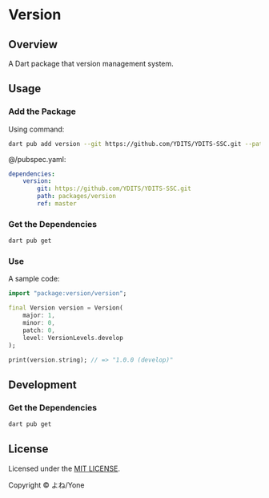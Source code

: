 # Version

## Overview

A Dart package that version management system.

## Usage

### Add the Package

Using command:
```bash
dart pub add version --git https://github.com/YDITS/YDITS-SSC.git --path packages/version --ref master
```

@/pubspec.yaml:
```yaml
dependencies:
    version:
        git: https://github.com/YDITS/YDITS-SSC.git
        path: packages/version
        ref: master
```

### Get the Dependencies

```bash
dart pub get
```

### Use

A sample code:
```dart
import "package:version/version";

final Version version = Version(
    major: 1,
    minor: 0,
    patch: 0,
    level: VersionLevels.develop
);

print(version.string); // => "1.0.0 (develop)"
```

## Development

### Get the Dependencies

```bash
dart pub get
```

## License

Licensed under the [MIT LICENSE](./LICENSE).

Copyright &copy; よね/Yone
